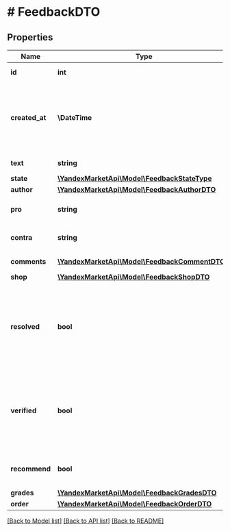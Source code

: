 # # FeedbackDTO

## Properties

Name | Type | Description | Notes
------------ | ------------- | ------------- | -------------
**id** | **int** | Идентификатор отзыва. | [optional]
**created_at** | **\DateTime** | Дата и время создания отзыва.  Формат даты: ISO 8601 со смещением относительно UTC. Например, &#x60;2017-11-21T00:00:00+03:00&#x60;. | [optional]
**text** | **string** | Комментарий автора отзыва. | [optional]
**state** | [**\YandexMarketApi\Model\FeedbackStateType**](FeedbackStateType.md) |  | [optional]
**author** | [**\YandexMarketApi\Model\FeedbackAuthorDTO**](FeedbackAuthorDTO.md) |  | [optional]
**pro** | **string** | Достоинства магазина, описанные в отзыве. | [optional]
**contra** | **string** | Недостатки магазина, описанные в отзыве. | [optional]
**comments** | [**\YandexMarketApi\Model\FeedbackCommentDTO[]**](FeedbackCommentDTO.md) | Переписка автора отзыва с магазином. | [optional]
**shop** | [**\YandexMarketApi\Model\FeedbackShopDTO**](FeedbackShopDTO.md) |  | [optional]
**resolved** | **bool** | Решена ли проблема автора отзыва:  * &#x60;true&#x60; — да. * &#x60;false&#x60; — нет.  Если проблема решена, около отзыва на странице магазина появляется соответствующая надпись. | [optional]
**verified** | **bool** | Является ли отзыв рекомендованным:  * &#x60;true&#x60; — да. * &#x60;false&#x60; — нет.  {% note alert %}  Параметр устарел и не рекомендуется к использованию.  {% endnote %} | [optional]
**recommend** | **bool** | Купил бы автор отзыва в магазине снова:  * &#x60;true&#x60; — да. * &#x60;false&#x60; — нет. | [optional]
**grades** | [**\YandexMarketApi\Model\FeedbackGradesDTO**](FeedbackGradesDTO.md) |  | [optional]
**order** | [**\YandexMarketApi\Model\FeedbackOrderDTO**](FeedbackOrderDTO.md) |  | [optional]

[[Back to Model list]](../../README.md#models) [[Back to API list]](../../README.md#endpoints) [[Back to README]](../../README.md)
